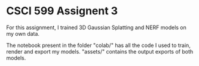 # CSCI 599 Assignent 3

For this assignment, I trained 3D Gaussian Splatting and NERF models on my own data. 

The notebook present in the folder "colab/" has all the code I used to train, render and export my models. "assets/" contains the output exports of both models. 

